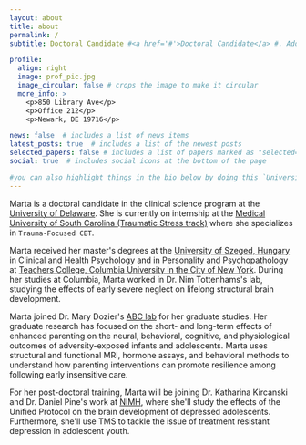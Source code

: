 ```yaml
---
layout: about
title: about
permalink: /
subtitle: Doctoral Candidate #<a href='#'>Doctoral Candidate</a> #. Address. Contacts. Moto. Etc.

profile:
  align: right
  image: prof_pic.jpg
  image_circular: false # crops the image to make it circular
  more_info: >
    <p>850 Library Ave</p>
    <p>Office 212</p>
    <p>Newark, DE 19716</p>

news: false  # includes a list of news items
latest_posts: true  # includes a list of the newest posts
selected_papers: false # includes a list of papers marked as "selected={true}"
social: true  # includes social icons at the bottom of the page

#you can also highlight things in the bio below by doing this `University of Delaware (UD)`
---
```



Marta is a doctoral candidate in the clinical science program at the [University of Delaware](https://www.psych.udel.edu/graduate/areas-of-study/clinical-science). She is currently on internship at the [Medical University of South Carolina (Traumatic Stress track)](https://medicine.musc.edu/departments/psychiatry/education/clinical-psychology) where she specializes in `Trauma-Focused CBT`.

Marta received her master's degrees at the [University of Szeged, Hungary](https://u-szeged.hu/english) in Clinical and Health Psychology and in Personality and Psychopathology at [Teachers College, Columbia University in the City of New York](https://www.tc.columbia.edu/counseling-and-clinical-psychology/clinical/degrees--requirements/psychology-in-education-general-track-ma/). During her studies at Columbia, Marta worked in Dr. Nim Tottenhams's lab, studying the effects of early severe neglect on lifelong structural brain development.

Marta joined Dr. Mary Dozier's [ABC lab](https://www.abcintervention.org/) for her graduate studies. Her graduate research has focused on the short- and long-term effects of enhanced parenting on the neural, behavioral, cognitive, and physiological outcomes of adversity-exposed infants and adolescents. Marta uses structural and functional MRI, hormone assays, and behavioral methods to understand how parenting interventions can promote resilience among following early insensitive care.

For her post-doctoral training, Marta will be joining Dr. Katharina Kircanski and Dr. Daniel Pine's work at [NIMH](https://www.nimh.nih.gov/research/research-conducted-at-nimh/research-areas/clinics-and-labs/edb/sdan), where she'll study the effects of the Unified Protocol on the brain development of depressed adolescents. Furthermore, she'll use TMS to tackle the issue of treatment resistant depression in adolescent youth.
